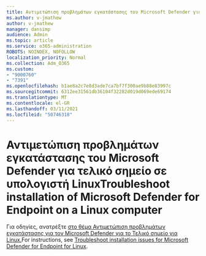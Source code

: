 ```yaml
---
title: Αντιμετώπιση προβλημάτων εγκατάστασης του Microsoft Defender για τελικό σημείο σε υπολογιστή Linux
ms.author: v-jmathew
author: v-jmathew
manager: dansimp
audience: Admin
ms.topic: article
ms.service: o365-administration
ROBOTS: NOINDEX, NOFOLLOW
localization_priority: Normal
ms.collection: Adm_O365
ms.custom:
- "9000760"
- "7391"
ms.openlocfilehash: b1ae8a2c7e8d3ade7ca7bf7f300ae9b88e83997c
ms.sourcegitcommit: 6312ee31561db36104f32282d019d069ede69174
ms.translationtype: MT
ms.contentlocale: el-GR
ms.lasthandoff: 03/11/2021
ms.locfileid: "50746318"
---
```

# <a name="troubleshoot-installation-of-microsoft-defender-for-endpoint-on-a-linux-computer"></a><span data-ttu-id="a60e4-102">Αντιμετώπιση προβλημάτων εγκατάστασης του Microsoft Defender για τελικό σημείο σε υπολογιστή Linux</span><span class="sxs-lookup"><span data-stu-id="a60e4-102">Troubleshoot installation of Microsoft Defender for Endpoint on a Linux computer</span></span>

<span data-ttu-id="a60e4-103">Για οδηγίες, ανατρέξτε [στο θέμα Αντιμετώπιση προβλημάτων εγκατάστασης για τον Microsoft Defender για το Τελικό σημείο για Linux.](https://go.microsoft.com/fwlink/?linkid=2144673)</span><span class="sxs-lookup"><span data-stu-id="a60e4-103">For instructions, see [Troubleshoot installation issues for Microsoft Defender for Endpoint for Linux](https://go.microsoft.com/fwlink/?linkid=2144673).</span></span>
